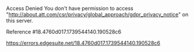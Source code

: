 Access Denied
You don't have permission to access "http://about.att.com/csr/privacy/global_approach/gdpr_privacy_notice" on this server.

Reference #18.4760d017.1739544140.190528c6

https://errors.edgesuite.net/18.4760d017.1739544140.190528c6